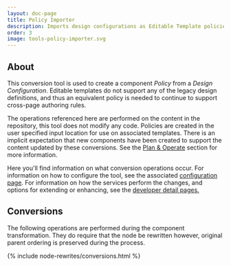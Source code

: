 ```yaml
---
layout: doc-page
title: Policy Importer
description: Imports design configurations as Editable Template policies.
order: 3
image: tools-policy-importer.svg
---
```


## About


This conversion tool is used to create a component *Policy* from a *Design Configuration*. Editable templates do not support any of the legacy design definitions, and thus an equivalent policy is needed to continue to support cross-page authoring rules.

The operations referenced here are performed on the content in the repository, this tool does not modify any code. Policies are created in the user specified input location for use on associated templates. There is an implicit expectation that new components have been created to support the content updated by these conversions. See the <a href="{{ site.baseurl }}/pages/plan-operate.html">Plan & Operate</a> section for more information.

Here you'll find information on what conversion operations occur. For information on how to configure the tool, see the associated <a href="{{ site.baseurl }}/pages/configuration/component.html">configuration page</a>. For information on how the services perform the changes, and options for extending or enhancing, see the <a href="{{ site.baseurl }}/pages/development.html">developer detail pages.</a>


## Conversions

The following operations are performed during the component transformation. They do require that the node be rewritten however, original parent ordering is preserved during the process.

{% include node-rewrites/conversions.html %}
